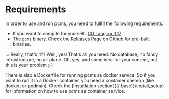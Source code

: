 # Requirements

In order to use and run pcms, you need to fullfil the following requirements:

* If you want to compile for yourself: [ GO Lang >= 1.17 ]( https://go.dev/dl/ )
* The `pcms` binary. Check the [Releases Page on Github](https://github.com/bylexus/alexi.ch/releases) for pre-built binaries.

... Really, that's it?? Well, yes! That's all you need. No database, no fancy infrastructure, no air plane. Oh, yes, and some idea for your content, but this is your problem ;-)

There is also a Dockerfile for running pcms as docker service. So if you want to run it
in a Docker container, you need a container daemon (like docker, or podman). Check the [Installation section]({{ base}}/install_setup) for information on how to use pcms as container service.